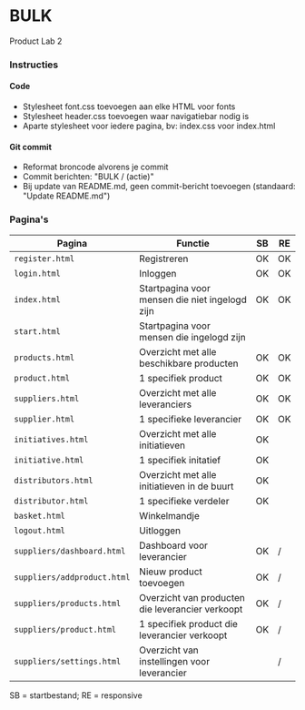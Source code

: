 # BULK
Product Lab 2

### Instructies

#### Code
* Stylesheet font.css toevoegen aan elke HTML voor fonts
* Stylesheet header.css toevoegen waar navigatiebar nodig is
* Aparte stylesheet voor iedere pagina, bv: index.css voor index.html

#### Git commit
* Reformat broncode alvorens je commit
* Commit berichten: "BULK / (actie)"
* Bij update van README.md, geen commit-bericht toevoegen (standaard: "Update README.md")

### Pagina's

Pagina | Functie | SB | RE
--- | --- | --- | ---
`register.html` | Registreren | OK | OK
`login.html` | Inloggen | OK | OK
`index.html` | Startpagina voor mensen die niet ingelogd zijn | OK | OK
`start.html` | Startpagina voor mensen die ingelogd zijn |  | 
`products.html` | Overzicht met alle beschikbare producten | OK | OK
`product.html`| 1 specifiek product | OK | OK
`suppliers.html`| Overzicht met alle leveranciers | OK  | OK
`supplier.html`| 1 specifieke leverancier| OK | OK
`initiatives.html`| Overzicht met alle initiatieven | OK  | 
`initiative.html`| 1 specifiek initatief | OK  | 
`distributors.html` | Overzicht met alle initiatieven in de buurt | OK | 
`distributor.html` | 1 specifieke verdeler| OK  | 
`basket.html`| Winkelmandje|  | 
`logout.html`| Uitloggen |  | 
`suppliers/dashboard.html`| Dashboard voor leverancier| OK | /
`suppliers/addproduct.html`| Nieuw product toevoegen | OK | /
`suppliers/products.html`| Overzicht van producten die leverancier verkoopt| OK  | /
`suppliers/product.html`| 1 specifiek product die leverancier verkoopt | OK | /
`suppliers/settings.html`| Overzicht van instellingen voor leverancier|  | /

SB = startbestand; RE = responsive
